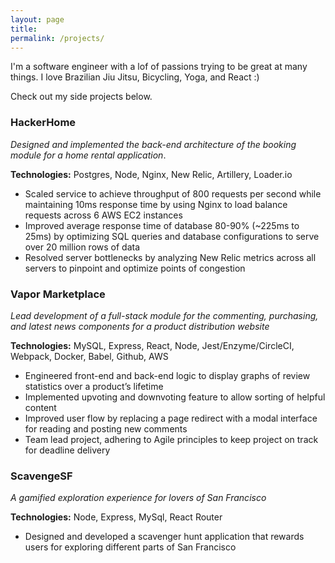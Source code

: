 ```yaml
---
layout: page
title: 
permalink: /projects/
---
```

I'm a software engineer with a lof of passions trying to be great at many things. I love Brazilian Jiu Jitsu, Bicycling, Yoga, and React :)

Check out my side projects below.

### HackerHome 
*Designed and implemented the back-end architecture of the booking module for a home rental application*.

**Technologies:** Postgres, Node, Nginx, New Relic, Artillery, Loader.io
- Scaled service to achieve throughput of 800 requests per second while maintaining 10ms response time by using Nginx to load balance requests across 6 AWS EC2 instances
- Improved average response time of database 80-90% (~225ms to 25ms) by optimizing SQL queries and database configurations to serve over 20 million rows of data
- Resolved server bottlenecks by analyzing New Relic metrics across all servers to pinpoint and optimize points of congestion


### Vapor Marketplace
*Lead development of a full-stack module for the commenting, purchasing, and latest news components for a product distribution website*

**Technologies:** MySQL, Express, React, Node, Jest/Enzyme/CircleCI, Webpack, Docker, Babel, Github, AWS 
- Engineered front-end and back-end logic to display graphs of review statistics over a product’s lifetime
- Implemented upvoting and downvoting feature to allow sorting of helpful content
- Improved user flow by replacing a page redirect with a modal interface for reading and posting new comments
- Team lead project, adhering to Agile principles to keep project on track for deadline delivery


### ScavengeSF
*A gamified exploration experience for lovers of San Francisco*

**Technologies:** Node, Express, MySql, React Router
- Designed and developed a scavenger hunt application that rewards users for exploring different parts of San Francisco 
